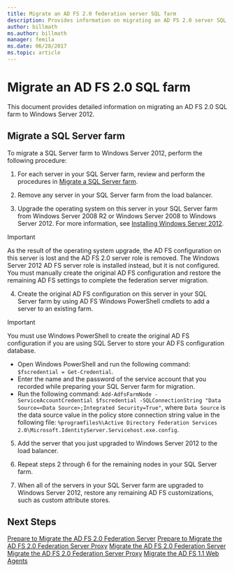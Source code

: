 ```yaml
---
title: Migrate an AD FS 2.0 federation server SQL farm
description: Provides information on migrating an AD FS 2.0 server SQL farm to Windows Server 2012
author: billmath
ms.author: billmath
manager: femila
ms.date: 06/28/2017
ms.topic: article
---
```


# Migrate an AD FS 2.0 SQL farm
This document provides detailed information on migrating an AD FS 2.0 SQL farm to Windows Server 2012.


## Migrate a SQL Server farm
 To migrate a SQL Server farm to Windows Server 2012, perform the following procedure:

1.  For each server in your SQL Server farm, review and perform the procedures in [Migrate a SQL Server farm](prepare-to-migrate-a-sql-server-farm.md).

2.  Remove any server in your SQL Server farm from the load balancer.

3.  Upgrade the operating system on this server in your SQL Server farm from Windows Server 2008 R2 or Windows Server 2008 to Windows Server 2012. For more information, see [Installing Windows Server 2012](/previous-versions/windows/it-pro/windows-server-2012-R2-and-2012/jj134246(v=ws.11)).

> [!IMPORTANT]
>  As the result of the operating system upgrade, the AD FS configuration on this server is lost and the AD FS 2.0 server role is removed. The Windows Server 2012 AD FS server role is installed instead, but it is not configured. You must manually create the original AD FS configuration and restore the remaining AD FS settings to complete the federation server migration.

4. Create the original AD FS configuration on this server in your SQL Server farm by using AD FS Windows PowerShell cmdlets to add a server to an existing farm.

> [!IMPORTANT]
>  You must use Windows PowerShell to create the original AD FS configuration if you are using SQL Server to store your AD FS configuration database.

  - Open Windows PowerShell and run the following command: `$fscredential = Get-Credential`.
  - Enter the name and the password of the service account that you recorded while preparing your SQL Server farm for migration.
  - Run the following command: `Add-AdfsFarmNode -ServiceAccountCredential $fscredential -SQLConnectionString "Data Source=<Data Source>;Integrated Security=True"`, where `Data Source` is the data source value in the policy store connection string value in the following file: `%programfiles%\Active Directory Federation Services 2.0\Microsoft.IdentityServer.Servicehost.exe.config`.

5. Add the server that you just upgraded to Windows Server 2012 to the load balancer.

6. Repeat steps 2 through 6 for the remaining nodes in your SQL Server farm.

7. When all of the servers in your SQL Server farm are upgraded to Windows Server 2012, restore any remaining AD FS customizations, such as custom attribute stores.

## Next Steps
 [Prepare to Migrate the AD FS 2.0 Federation Server](prepare-to-migrate-ad-fs-fed-server.md)
 [Prepare to Migrate the AD FS 2.0 Federation Server Proxy](prepare-to-migrate-ad-fs-fed-proxy.md)
 [Migrate the AD FS 2.0 Federation Server](migrate-the-ad-fs-fed-server.md)
 [Migrate the AD FS 2.0 Federation Server Proxy](migrate-the-ad-fs-2-fed-server-proxy.md)
 [Migrate the AD FS 1.1 Web Agents](migrate-the-ad-fs-web-agent.md)
